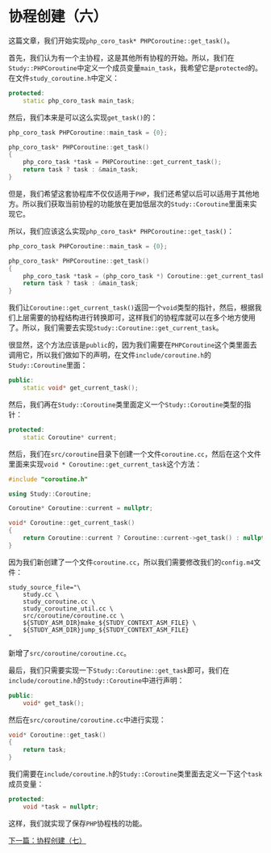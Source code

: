 # 协程创建（六）

这篇文章，我们开始实现`php_coro_task* PHPCoroutine::get_task()`。

首先，我们认为有一个主协程，这是其他所有协程的开始。所以，我们在`Study::PHPCoroutine`中定义一个成员变量`main_task`，我希望它是`protected`的。在文件`study_coroutine.h`中定义：

```cpp
protected:
    static php_coro_task main_task;
```

然后，我们本来是可以这么实现`get_task()`的：

```cpp
php_coro_task PHPCoroutine::main_task = {0};

php_coro_task* PHPCoroutine::get_task()
{
    php_coro_task *task = PHPCoroutine::get_current_task();
    return task ? task : &main_task;
}
```

但是，我们希望这套协程库不仅仅适用于`PHP`，我们还希望以后可以适用于其他地方。所以我们获取当前协程的功能放在更加低层次的`Study::Coroutine`里面来实现它。

所以，我们应该这么实现`php_coro_task* PHPCoroutine::get_task()`：

```cpp
php_coro_task PHPCoroutine::main_task = {0};

php_coro_task* PHPCoroutine::get_task()
{
    php_coro_task *task = (php_coro_task *) Coroutine::get_current_task();
    return task ? task : &main_task;
}
```

我们让`Coroutine::get_current_task()`返回一个`void`类型的指针，然后，根据我们上层需要的协程结构进行转换即可，这样我们的协程库就可以在多个地方使用了。所以，我们需要去实现`Study::Coroutine::get_current_task`。

很显然，这个方法应该是`public`的，因为我们需要在`PHPCoroutine`这个类里面去调用它，所以我们做如下的声明，在文件`include/coroutine.h`的`Study::Coroutine`里面：

```cpp
public:
    static void* get_current_task();
```

然后，我们再在`Study::Coroutine`类里面定义一个`Study::Coroutine`类型的指针：

```cpp
protected:
    static Coroutine* current;
```

然后，我们在`src/coroutine`目录下创建一个文件`coroutine.cc`，然后在这个文件里面来实现`void * Coroutine::get_current_task`这个方法：

```cpp
#include "coroutine.h"

using Study::Coroutine;

Coroutine* Coroutine::current = nullptr;

void* Coroutine::get_current_task()
{
    return Coroutine::current ? Coroutine::current->get_task() : nullptr;
}
```

因为我们新创建了一个文件`coroutine.cc`，所以我们需要修改我们的`config.m4`文件：

```shell
study_source_file="\
    study.cc \
    study_coroutine.cc \
    study_coroutine_util.cc \
    src/coroutine/coroutine.cc \
    ${STUDY_ASM_DIR}make_${STUDY_CONTEXT_ASM_FILE} \
    ${STUDY_ASM_DIR}jump_${STUDY_CONTEXT_ASM_FILE}
"
```

新增了`src/coroutine/coroutine.cc`。

最后，我们只需要实现一下`Study::Coroutine::get_task`即可，我们在`include/coroutine.h`的`Study::Coroutine`中进行声明：

```cpp
public:
    void* get_task();
```

然后在`src/coroutine/coroutine.cc`中进行实现：

```cpp
void* Coroutine::get_task()
{
    return task;
}
```

我们需要在`include/coroutine.h`的`Study::Coroutine`类里面去定义一下这个`task`成员变量：

```cpp
protected:
    void *task = nullptr;
```

这样，我们就实现了保存`PHP`协程栈的功能。

[下一篇：协程创建（七）](./《PHP扩展开发》-协程-协程创建（七）.md)

